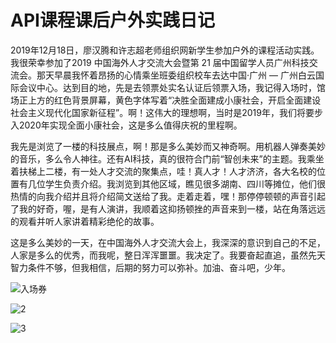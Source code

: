 # API课程课后户外实践日记
2019年12月18日，廖汉腾和许志超老师组织网新学生参加户外的课程活动实践。我很荣幸参加了2019 中国海外人才交流大会暨第 21 届中国留学人员广州科技交流会。那天早晨我怀着昂扬的心情乘坐班委组织校车去达中国·广州 — 广州白云国际会议中心。达到目的地，先是去领票处实名认证后领票入场，我记得入场时，馆场正上方的红色背景屏幕，黄色字体写着“决胜全面建成小康社会，开启全面建设社会主义现代化国家新征程”。啊！这伟大的理想啊，当时是2019年，我们将要步入2020年实现全面小康社会，这是多么值得庆祝的里程啊。

我先是浏览了一楼的科技展点，啊！那是多么美妙而又神奇啊。用机器人弹奏美妙的音乐，多么令人神往。还有AI科技，真的很符合门前“智创未来”的主题。我乘坐着扶梯上二楼，有一处人才交流的聚集点，哇！真人才！人才济济，各大名校的位置有几位学生负责介绍。我浏览到其他区域，瞧见很多湖南、四川等摊位，他们很热情的向我介绍并且将介绍简文送给了我。走着走着，嘿！那停停顿顿的声音引起了我的好奇，喔，是有人演讲，我顺着这抑扬顿挫的声音来到一楼，站在角落远远的观看并听人家讲着精彩绝伦的故事。

这是多么美妙的一天，在中国海外人才交流大会上，我深深的意识到自己的不足，人家是多么的优秀，而我呢，整日浑浑噩噩。我决定了。我要奋起直追，虽然先天智力条件不够，但我相信，后期的努力可以弥补。加油、奋斗吧，少年。


![入场券](https://images.gitee.com/uploads/images/2020/0109/224159_b8d20479_1648228.jpeg "微信图片_20200109223933.jpg")

![2](https://images.gitee.com/uploads/images/2020/0109/224221_06414c68_1648228.jpeg "微信图片_20200109224011.jpg")

![3](https://images.gitee.com/uploads/images/2020/0109/224237_a25af606_1648228.jpeg "微信图片_20200109224017.jpg")
